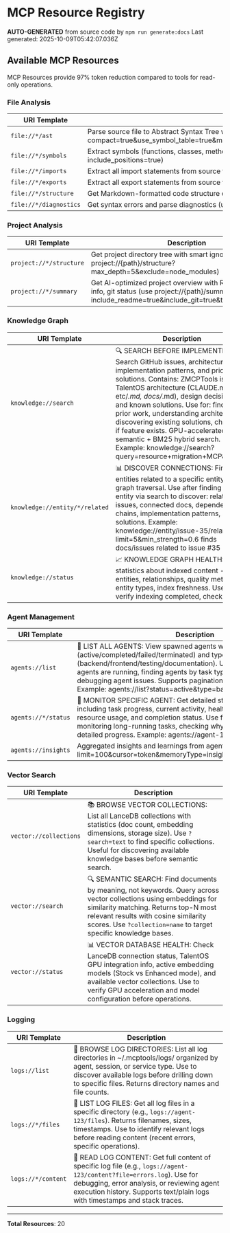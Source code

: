 # MCP Resource Registry

**AUTO-GENERATED** from source code by `npm run generate:docs`
Last generated: 2025-10-09T05:42:07.036Z

## Available MCP Resources

MCP Resources provide 97% token reduction compared to tools for read-only operations.

### File Analysis

| URI Template | Description |
|--------------|-------------|
| `file://*/ast` | Parse source file to Abstract Syntax Tree with token optimization (use file://{path}/ast?compact=true&use_symbol_table=true&max_depth=3&include_semantic_hash=false&omit_redundant_text=true) |
| `file://*/symbols` | Extract symbols (functions, classes, methods, interfaces) from source file (use file://{path}/symbols?include_positions=true) |
| `file://*/imports` | Extract all import statements from source file (use file://{path}/imports) |
| `file://*/exports` | Extract all export statements from source file (use file://{path}/exports) |
| `file://*/structure` | Get Markdown-formatted code structure outline (use file://{path}/structure) |
| `file://*/diagnostics` | Get syntax errors and parse diagnostics (use file://{path}/diagnostics) |

### Project Analysis

| URI Template | Description |
|--------------|-------------|
| `project://*/structure` | Get project directory tree with smart ignore patterns (use project://{path}/structure?max_depth=5&exclude=node_modules) |
| `project://*/summary` | Get AI-optimized project overview with README, package info, git status (use project://{path}/summary?include_readme=true&include_git=true&timeout_ms=3000) |

### Knowledge Graph

| URI Template | Description |
|--------------|-------------|
| `knowledge://search` | 🔍 SEARCH BEFORE IMPLEMENTING: Search GitHub issues, architecture docs, implementation patterns, and prior solutions. Contains: ZMCPTools issues, TalentOS architecture (CLAUDE.md, etc/*.md, docs/*.md), design decisions, and known solutions. Use for: finding prior work, understanding architecture, discovering existing solutions, checking if feature exists. GPU-accelerated semantic + BM25 hybrid search. Example: knowledge://search?query=resource+migration+MCP&limit=5 |
| `knowledge://entity/*/related` | 📊 DISCOVER CONNECTIONS: Find entities related to a specific entity via graph traversal. Use after finding an entity via search to discover: related issues, connected docs, dependency chains, implementation patterns, similar solutions. Example: knowledge://entity/issue-35/related?limit=5&min_strength=0.6 finds docs/issues related to issue #35 |
| `knowledge://status` | 📈 KNOWLEDGE GRAPH HEALTH: Get statistics about indexed content - total entities, relationships, quality metrics, entity types, index freshness. Use to: verify indexing completed, check what |

### Agent Management

| URI Template | Description |
|--------------|-------------|
| `agents://list` | 👥 LIST ALL AGENTS: View spawned agents with filtering by status (active/completed/failed/terminated) and type (backend/frontend/testing/documentation). Use for: checking what agents are running, finding agents by task type, monitoring agent health, debugging agent issues. Supports pagination for large agent pools. Example: agents://list?status=active&type=backend&limit=20 |
| `agents://*/status` | 🎯 MONITOR SPECIFIC AGENT: Get detailed status of a single agent including task progress, current activity, health metrics, error history, resource usage, and completion status. Use for: debugging agent issues, monitoring long-running tasks, checking why agent stalled, getting detailed progress. Example: agents://agent-123/status |
| `agents://insights` | Aggregated insights and learnings from agents (use ?limit=100&cursor=token&memoryType=insight&agentId=id&search=text) |

### Vector Search

| URI Template | Description |
|--------------|-------------|
| `vector://collections` | 📚 BROWSE VECTOR COLLECTIONS: List all LanceDB collections with statistics (doc count, embedding dimensions, storage size). Use `?search=text` to find specific collections. Useful for discovering available knowledge bases before semantic search. |
| `vector://search` | 🔍 SEMANTIC SEARCH: Find documents by meaning, not keywords. Query across vector collections using embeddings for similarity matching. Returns top-N most relevant results with cosine similarity scores. Use `?collection=name` to target specific knowledge bases. |
| `vector://status` | 📊 VECTOR DATABASE HEALTH: Check LanceDB connection status, TalentOS GPU integration info, active embedding models (Stock vs Enhanced mode), and available vector collections. Use to verify GPU acceleration and model configuration before operations. |

### Logging

| URI Template | Description |
|--------------|-------------|
| `logs://list` | 📂 BROWSE LOG DIRECTORIES: List all log directories in ~/.mcptools/logs/ organized by agent, session, or service type. Use to discover available logs before drilling down to specific files. Returns directory names and file counts. |
| `logs://*/files` | 📄 LIST LOG FILES: Get all log files in a specific directory (e.g., `logs://agent-123/files`). Returns filenames, sizes, timestamps. Use to identify relevant logs before reading content (recent errors, specific operations). |
| `logs://*/content` | 📖 READ LOG CONTENT: Get full content of specific log file (e.g., `logs://agent-123/content?file=errors.log`). Use for debugging, error analysis, or reviewing agent execution history. Supports text/plain logs with timestamps and stack traces. |

---

**Total Resources**: 20
